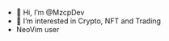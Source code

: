 - 👋 Hi, I’m @MzcpDev
- 👀 I’m interested in Crypto, NFT and Trading
- NeoVim user
<!---
MzcpDev/MzcpDev is a ✨ special ✨ repository because its `README.md` (this file) appears on your GitHub profile.
You can click the Preview link to take a look at your changes.
--->
